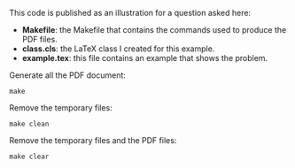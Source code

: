 This code is published as an illustration for a question asked here:


* **Makefile**: the Makefile that contains the commands used to produce the PDF files.
* **class.cls**: the LaTeX class I created for this example.
* **example.tex**: this file contains an example that shows the problem.


Generate all the PDF document:

	make 

Remove the temporary files:

	make clean

Remove the temporary files and the PDF files:

	make clear


